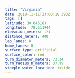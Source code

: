 ```yaml
---
title: "Virginia"
date: 2018-11-11T23:00:18.393Z
tags: []
latitude: 38.045163
longitude: -78.511944
elevation_meters: 171
distance_meters: 400
lap_lanes: 8
home_lanes: 8
surface_type: artificial
surface_color: red
turn_diameter_meters: 73.24
turn_radius_b_meters: 37.09
steeple_water_location: inside
---
```


